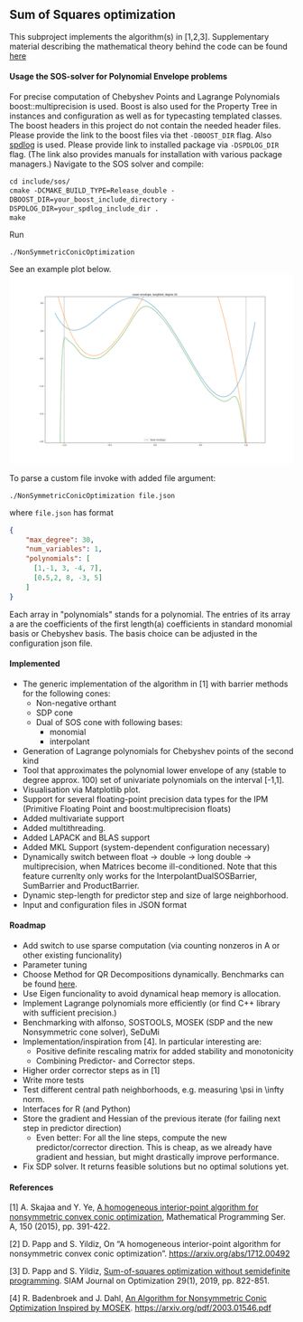 ## Sum of Squares optimization

This subproject implements the algorithm(s) in [1,2,3].
Supplementary material describing the mathematical theory behind the code can be found [here](http://personal.lse.ac.uk/natura/gsoc2020/supplementary.pdf)

#### Usage the SOS-solver for Polynomial Envelope problems

For precise computation of Chebyshev Points and Lagrange Polynomials boost::multiprecision is used. Boost is also
used for the Property Tree in instances and configuration as well as for typecasting templated classes. The boost headers in this project do not contain the needed header files. Please provide the link to the boost files via thet `-DBOOST_DIR` flag. Also [spdlog](https://github.com/gabime/spdlog) is used. Please provide link to installed package via `-DSPDLOG_DIR` flag. (The link also provides manuals for installation with various package managers.)
Navigate to the SOS solver and compile:

```
cd include/sos/
cmake -DCMAKE_BUILD_TYPE=Release_double -DBOOST_DIR=your_boost_include_directory -DSPDLOG_DIR=your_spdlog_include_dir .
make
```

Run 

```
./NonSymmetricConicOptimization
```

See an example plot below.
![image](plot_saved.png "Example envelope")

To parse a custom file invoke with added file argument:

```
./NonSymmetricConicOptimization file.json
```

where `file.json` has format

``` json
{
    "max_degree": 30,
    "num_variables": 1,
    "polynomials": [
      [1,-1, 3, -4, 7],
      [0.5,2, 8, -3, 5]
    ]
}

```

Each array in "polynomials" stands for a polynomial. The entries of its array a are the coefficients of the first length(a) coefficients in standard monomial basis or Chebyshev basis. The basis choice can be adjusted in the configuration json file.


#### Implemented

* The generic implementation of the algorithm in [1] with barrier methods for the following cones:
    * Non-negative orthant
    * SDP cone
    * Dual of SOS cone with following bases:
        * monomial
        * interpolant   
* Generation of Lagrange polynomials for Chebyshev points of the second kind
* Tool that approximates the polynomial lower envelope of any (stable to degree approx. 100) set of univariate polynomials 
on the interval [-1,1].
* Visualisation via Matplotlib plot.
* Support for several floating-point precision data types for the IPM 
(Primitive Floating Point and boost:multiprecision floats)
* Added multivariate support
* Added multithreading.
* Added LAPACK and BLAS support
* Added MKL Support (system-dependent configuration necessary)
* Dynamically switch between float -> double -> long double -> multiprecision, when Matrices become ill-conditioned.
    Note that this feature currenlty only works for the InterpolantDualSOSBarrier, SumBarrier and ProductBarrier.
* Dynamic step-length for predictor step and size of large neighborhood.
* Input and configuration files in JSON format

#### Roadmap 

* Add switch to use sparse computation (via counting nonzeros in A or other existing funcionality)
* Parameter tuning
* Choose Method for QR Decompositions dynamically. Benchmarks can be found [here](https://eigen.tuxfamily.org/dox/group__DenseDecompositionBenchmark.html).
* Use Eigen funcionality to avoid dynamical heap memory is allocation.
* Implement Lagrange polynomials more efficiently (or find C++ library with sufficient precision.)
* Benchmarking with alfonso, SOSTOOLS, MOSEK (SDP and the new Nonsymmetric cone solver), SeDuMi 
* Implementation/inspiration from  [4]. In particular interesting are:
    * Positive definite rescaling matrix for added stability and monotonicity 
    * Combining Predictor- and Corrector steps.
* Higher order corrector steps as in [1]
* Write more tests
* Test different central path neighborhoods, e.g. measuring \psi in \infty norm. 
* Interfaces for R (and Python)
* Store the gradient and Hessian of the previous iterate (for failing next step in predictor direction)
    * Even better: For all the line steps, compute the new predictor/corrector direction. This is cheap, 
    as we already have gradient and hessian, but might drastically improve performance.
* Fix SDP solver. It returns feasible solutions but no optimal solutions yet.


#### References

[1] A. Skajaa and Y. Ye, [A homogeneous interior-point algorithm for nonsymmetric convex conic optimization](https://web.stanford.edu/~yyye/nonsymmhsdimp.pdf), Mathematical Programming Ser. A, 150 (2015), pp. 391-422. 

[2] D. Papp and S. Yildiz, On “A homogeneous interior-point algorithm for nonsymmetric convex conic optimization”. https://arxiv.org/abs/1712.00492

[3] D. Papp and S. Yildiz, [Sum-of-squares optimization without semidefinite programming](https://arxiv.org/abs/1712.01792). SIAM Journal on Optimization 29(1), 2019, pp. 822-851. 

[4] R. Badenbroek and J. Dahl, [An Algorithm for Nonsymmetric Conic Optimization Inspired by MOSEK](https://arxiv.org/pdf/2003.01546.pdf). https://arxiv.org/pdf/2003.01546.pdf 


